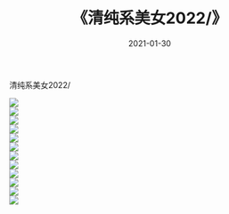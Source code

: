 ﻿---
layout: post
title:  《清纯系美女2022/》
date:   2021-01-30
img: http://img.660000.xyz/Sharelink/清纯系美女/2022//000.jpg
categories: [美女, 清纯, 唯美]
---

清纯系美女2022/

 ![](http://img.660000.xyz/Sharelink/清纯系美女/2022//001.jpg) <br>![](http://img.660000.xyz/Sharelink/清纯系美女/2022//002.jpg) <br>![](http://img.660000.xyz/Sharelink/清纯系美女/2022//003.jpg) <br>![](http://img.660000.xyz/Sharelink/清纯系美女/2022//004.jpg) <br>![](http://img.660000.xyz/Sharelink/清纯系美女/2022//005.jpg) <br>![](http://img.660000.xyz/Sharelink/清纯系美女/2022//006.jpg) <br>![](http://img.660000.xyz/Sharelink/清纯系美女/2022//007.jpg) <br>![](http://img.660000.xyz/Sharelink/清纯系美女/2022//008.jpg) <br>![](http://img.660000.xyz/Sharelink/清纯系美女/2022//009.jpg) <br>![](http://img.660000.xyz/Sharelink/清纯系美女/2022//010.jpg) <br>![](http://img.660000.xyz/Sharelink/清纯系美女/2022//011.jpg) <br>![](http://img.660000.xyz/Sharelink/清纯系美女/2022//012.jpg) <br>
